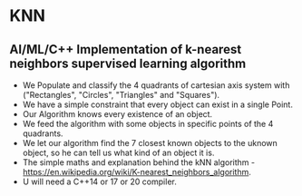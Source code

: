 # KNN

<h2>AI/ML/C++ Implementation of k-nearest neighbors supervised learning algorithm</h2>

* We Populate and classify the 4 quadrants of cartesian axis system with ("Rectangles", "Circles", "Triangles" and "Squares").
* We have a simple constraint that every object can exist in a single Point.
* Our Algorithm knows every existence of an object.
* We feed the algorithm with some objects in specific points of the 4 quadrants.
* We let our algorithm find the 7 closest known objects to the uknown object, so he can tell us what kind of an object it is.
* The simple maths and explanation behind the kNN algorithm - https://en.wikipedia.org/wiki/K-nearest_neighbors_algorithm.
* U will need a C++14 or 17 or 20 compiler.
